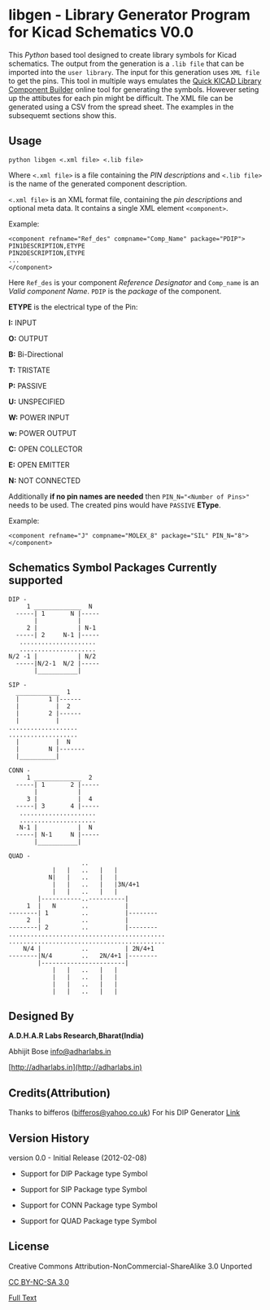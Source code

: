 libgen - Library Generator Program for Kicad Schematics V0.0
===========================================================

This *Python* based tool designed to create library symbols for Kicad schematics.
The output from the generation is a `.lib file` that can be imported into the `user library`.
The input for this generation uses `XML file` to get the pins.
This tool in multiple ways emulates the 
[Quick KICAD Library Component Builder](http://kicad.rohrbacher.net/quicklib.php) 
online tool for generating the symbols.
However seting up the attibutes for each pin might be difficult.
The XML file can be generated using a CSV from the spread sheet.
The examples in the subsequemt sections show this.

Usage
-----
`python libgen <.xml file> <.lib file>`
  
Where `<.xml file>` is a file containing the *PIN descriptions*
and `<.lib file>` is the name of the generated component description.

`<.xml file>` is an XML format file, containing the *pin descriptions* and
optional meta data.  It contains a single XML element `<component>`.

Example:

    <component refname="Ref_des" compname="Comp_Name" package="PDIP">
    PIN1DESCRIPTION,ETYPE
    PIN2DESCRIPTION,ETYPE
    ...
    </component>

Here `Ref_des` is your component *Reference Designator* and `Comp_name`
is an *Valid component Name*. `PDIP` is the *package* of the component.

**ETYPE** is the electrical type of the Pin:

**I:** INPUT 

**O:** OUTPUT

**B:** Bi-Directional

**T:** TRISTATE

**P:** PASSIVE

**U:** UNSPECIFIED

**W:** POWER INPUT

**w:** POWER OUTPUT

**C:** OPEN COLLECTOR

**E:** OPEN EMITTER

**N:** NOT CONNECTED

Additionally **if no pin names are needed** then `PIN_N="<Number of Pins>"`
needs to be used. The created pins would have `PASSIVE` **EType**.

Example:

    <component refname="J" compname="MOLEX_8" package="SIL" PIN_N="8">
    </component>

Schematics Symbol Packages Currently supported
-----------------------------------------------

    DIP -
         1 _____________  N
      -----| 1       N |-----
           |           |
         2 |           | N-1
      -----| 2     N-1 |-----
       .....................
       .....................
    N/2 -1 |           | N/2
      -----|N/2-1  N/2 |-----
           |___________|

    SIP -
      ____________  1
      |        1 |------
      |          |  2
      |        2 |------
      |          |
    ...................
    ...................
      |          |  N
      |        N |-------
      |__________|

    CONN -
         1 _____________  2
      -----| 1       2 |-----
           |           |
         3 |           |  4
      -----| 3       4 |-----
       .....................
       .....................
       N-1 |           |  N
      -----| N-1     N |-----
           |___________|

    QUAD -
                        ..  
                |   |   ..   |   |
               N|   |   ..   |   |
                |   |   ..   |   |3N/4+1
                |   |   ..   |   |
            |-----------..----------|
         1  |   N       ..          |
    --------| 1         ..          |--------
         2  |           ..          |
    --------| 2         ..          |--------
    ...........................................
    ...........................................
        N/4 |           ..          | 2N/4+1
    --------|N/4        ..   2N/4+1 |--------
            |-----------------------|
                |   |   ..   |   |
                |   |   ..   |   |
                |   |   ..   |   |
                |   |   ..   |   |


Designed By
-----------
**A.D.H.A.R Labs Research,Bharat(India)**

Abhijit Bose [info@adharlabs.in](mailto:info@adharlabs.in)

[http://adharlabs.in](http://adharlabs.in)

Credits(Attribution)
--------------------
Thanks to bifferos (bifferos@yahoo.co.uk) For his DIP Generator
[Link](http://tech.groups.yahoo.com/group/kicad-users/files/DIP%20generation%20helper/)

Version History
---------------
version 0.0 - Initial Release (2012-02-08)
 *  Support for DIP Package type Symbol

 *  Support for SIP Package type Symbol

 *  Support for CONN Package type Symbol

 *  Support for QUAD Package type Symbol

 License
--------
Creative Commons Attribution-NonCommercial-ShareAlike 3.0 Unported

[CC BY-NC-SA 3.0](http://creativecommons.org/licenses/by-nc-sa/3.0/)

[Full Text](http://creativecommons.org/licenses/by-nc-sa/3.0/legalcode)


